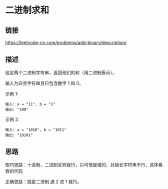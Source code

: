 # 二进制求和

## 链接
https://leetcode-cn.com/problems/add-binary/description/

## 描述
给定两个二进制字符串，返回他们的和（用二进制表示）。  

输入为非空字符串且只包含数字 1 和 0。  

示例 1:
```text
输入: a = "11", b = "1"
输出: "100"
```

示例 2:
```text
输入: a = "1010", b = "1011"
输出: "10101"
```
## 思路

取巧思路：十进制，二进制互转就行，只可惜是错的，对超长字符串不行，具体看我的代码  

正确思路：就是二进制 遇 2 进 1 就行。 


